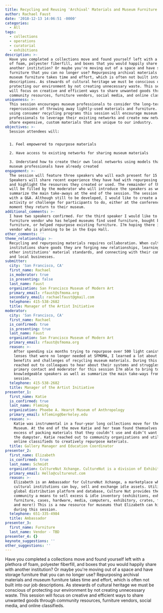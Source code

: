 ```yaml
---
title: Recycling and Reusing 'Archival' Materials and Museum Furniture
author: Rachael Faust
date: '2018-12-13 14:06:51 -0000'
categories:
  - All
tags:
  - collections
  - operations
  - curatorial
  - exhibitions
description: >-
  Have you completed a collections move and found yourself left with a plethora
  of foam, polyester fiberfill, and boxes that you would happily share with
  another institution? Or maybe you're moving out of a space and have storage
  furniture that you can no longer use? Repurposing archival materials and
  museum furniture takes time and effort, which is often not built into our job
  descriptions. As stewards of cultural heritage we must be conscious of
  protecting our environment by not creating unnecessary waste. This session
  will focus on creative and efficient ways to share unwanted goods through
  community resources, furniture vendors, social media, and online classifieds.
uniqueness: >-
  This session encourages museum professionals to consider the long-term
  repercussions of throwing away lightly-used materials and furniture. Beyond
  using consumer recycling programs this session will encourage museum
  professionals to leverage their existing networks and create new networks to
  share expensive, custom materials that are unique to our industry.
objectives: >-
  Session attendees will: 


  1. Feel empowered to repurpose materials

  2. Have access to existing networks for sharing museum materials

  3. Understand how to create their own local networks using models that other
  museum professionals have already created
engagement: >-
  The session will feature three speakers who will each present for 15 minutes.
  Speakers will share recent experience they have had with repurposing materials
  and highlight the resources they created or used. The remainder of the session
  will be filled by the moderator who will introduce the speakers as well as
  summarize the main take-aways at the end of the session. The session will end
  with a Q&A. Although still to be developed, I would like to create a recycling
  activity or challenge for participants to do, either at the conference or the
  moment they return to their museum. 
additional_comments: >-
  I have two speakers confirmed. For the third speaker I would like to include a
  furniture vendor who has helped museums find used furniture, bought back used
  furniture, or helped repurpose existing furniture. I?m hoping there is a
  vendor who is planning to be in the Expo Hall.
other_comments: ''
theme_relationship: >-
  Recycling and repurposing materials requires collaboration. When cultural
  institutions share goods they are forging new relationships, learning about
  other institutions' material standards, and connecting with their community
  and local businesses.
submitter:
  city: 'San Francisco, CA'
  first_name: Rachael
  is_moderator: true
  is_presenting: false
  last_name: Faust
  organization: San Francisco Museum of Modern Art
  primary_email: rfaust@sfmoma.org
  secondary_email: rachaelfaust@gmail.com
  telephone: 415-538-2682
  title: Manager of the Artist Initiative
moderator:
  city: 'San Francisco, CA'
  first_name: Rachael
  is_confirmed: true
  is_presenting: true
  last_name: Faust
  organization: San Francisco Museum of Modern Art
  primary_email: rfaust@sfmoma.org
  reason: >-
    After spending six months trying to repurpose over 500 light canisters and
    lenses that were no longer needed at SFMOMA, I learned a lot about the
    benefits and challenges of recycling museum materials. During this project I
    reached out to colleagues to hear about their systems and struggles. As the
    primary contact and moderator for this session I?m able to bring together
    knowledgeable speakers as well as summarize the main take-ways from the
    session.
  telephone: 415-538-2682
  title: Manager of the Artist Initiative
presenter_1:
  first_name: Katie
  is_confirmed: true
  last_name: Fleming
  organization: Phoebe A. Hearst Museum of Anthropology
  primary_email: kfleming@berkeley.edu
  reason: >-
    Katie was instrumental in a four-year long collections move for the Hearst
    Museum. At the end of the move Katie and her team found themselves with an
    excess of packing materials that they couldn’t use and didn’t want to put in
    the dumpster. Katie reached out to community organizations and utilized
    online classifieds to creatively repurpose materials.
  title: Gallery Manager and Education Coordinator
presenter_2:
  first_name: Elizabeth
  is_confirmed: true
  last_name: Schmidt
  organization: CultureNut Xchange. CultureNut is a division of Exhibits Development Group
  primary_email: Hello@culturenut.com
  reason: >-
    Elizabeth is an Ambassador for CultureNut Xchange, a marketplace where
    cultural institutions can buy, sell and exchange idle assets. Utilizing a
    global distribution platform and database, Culture Nut provides the cultural
    community a means to sell excess & idle inventory (exhibitions, exhibits,
    furniture, cases, hardware, media, computers, exhibitory, crates, frames,
    and more!) This is a new resource for museums that Elizabeth can highlight
    during this session.
  telephone: 651-335-4984
  title: Ambassador
presenter_3:
  first_name: Furniture
  last_name: Vendor - TBD
presenter_4: {}
keynote_suggestions: ''
other_suggestions: ''
---
```

Have you completed a collections move and found yourself left with a plethora of foam, polyester fiberfill, and boxes that you would happily share with another institution? Or maybe you're moving out of a space and have storage furniture that you can no longer use? Repurposing archival materials and museum furniture takes time and effort, which is often not built into our job descriptions. As stewards of cultural heritage we must be conscious of protecting our environment by not creating unnecessary waste. This session will focus on creative and efficient ways to share unwanted goods through community resources, furniture vendors, social media, and online classifieds.
